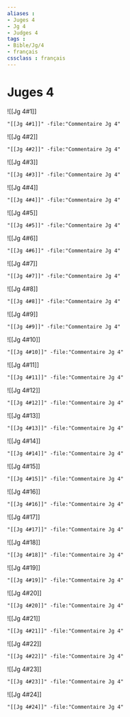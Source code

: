 ```yaml
---
aliases : 
- Juges 4
- Jg 4
- Judges 4
tags : 
- Bible/Jg/4
- français
cssclass : français
---
```


# Juges 4

![[Jg 4#1]]

```query
"[[Jg 4#1]]" -file:"Commentaire Jg 4"
```

![[Jg 4#2]]

```query
"[[Jg 4#2]]" -file:"Commentaire Jg 4"
```

![[Jg 4#3]]

```query
"[[Jg 4#3]]" -file:"Commentaire Jg 4"
```

![[Jg 4#4]]

```query
"[[Jg 4#4]]" -file:"Commentaire Jg 4"
```

![[Jg 4#5]]

```query
"[[Jg 4#5]]" -file:"Commentaire Jg 4"
```

![[Jg 4#6]]

```query
"[[Jg 4#6]]" -file:"Commentaire Jg 4"
```

![[Jg 4#7]]

```query
"[[Jg 4#7]]" -file:"Commentaire Jg 4"
```

![[Jg 4#8]]

```query
"[[Jg 4#8]]" -file:"Commentaire Jg 4"
```

![[Jg 4#9]]

```query
"[[Jg 4#9]]" -file:"Commentaire Jg 4"
```

![[Jg 4#10]]

```query
"[[Jg 4#10]]" -file:"Commentaire Jg 4"
```

![[Jg 4#11]]

```query
"[[Jg 4#11]]" -file:"Commentaire Jg 4"
```

![[Jg 4#12]]

```query
"[[Jg 4#12]]" -file:"Commentaire Jg 4"
```

![[Jg 4#13]]

```query
"[[Jg 4#13]]" -file:"Commentaire Jg 4"
```

![[Jg 4#14]]

```query
"[[Jg 4#14]]" -file:"Commentaire Jg 4"
```

![[Jg 4#15]]

```query
"[[Jg 4#15]]" -file:"Commentaire Jg 4"
```

![[Jg 4#16]]

```query
"[[Jg 4#16]]" -file:"Commentaire Jg 4"
```

![[Jg 4#17]]

```query
"[[Jg 4#17]]" -file:"Commentaire Jg 4"
```

![[Jg 4#18]]

```query
"[[Jg 4#18]]" -file:"Commentaire Jg 4"
```

![[Jg 4#19]]

```query
"[[Jg 4#19]]" -file:"Commentaire Jg 4"
```

![[Jg 4#20]]

```query
"[[Jg 4#20]]" -file:"Commentaire Jg 4"
```

![[Jg 4#21]]

```query
"[[Jg 4#21]]" -file:"Commentaire Jg 4"
```

![[Jg 4#22]]

```query
"[[Jg 4#22]]" -file:"Commentaire Jg 4"
```

![[Jg 4#23]]

```query
"[[Jg 4#23]]" -file:"Commentaire Jg 4"
```

![[Jg 4#24]]

```query
"[[Jg 4#24]]" -file:"Commentaire Jg 4"
```

